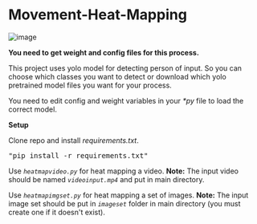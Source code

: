 # Movement-Heat-Mapping

![image](https://user-images.githubusercontent.com/67343196/174458468-26823e10-f44f-4a30-b943-384fd3adf13d.png)

**You need to get weight and config files for this process.**

This project uses yolo model for detecting person of input. So you can choose which classes you want to detect or download which yolo pretrained model files you want for your process. 

You need to edit config and weight variables in your *\*py* file to load the correct model.

**Setup**

Clone repo and install *requirements.txt*.
<pre>
"pip install -r requirements.txt"
</pre>

Use <code>*heatmapvideo.py*</code> for heat mapping a video.
**Note:** The input video should be named <code>*videoinput.mp4*</code> and put in main directory.

Use <code>*heatmapimgset.py*</code> for heat mapping a set of images.
**Note:** The input image set should be put in <code>*imageset*</code> folder in main directory (you must create one if it doesn't exist).

